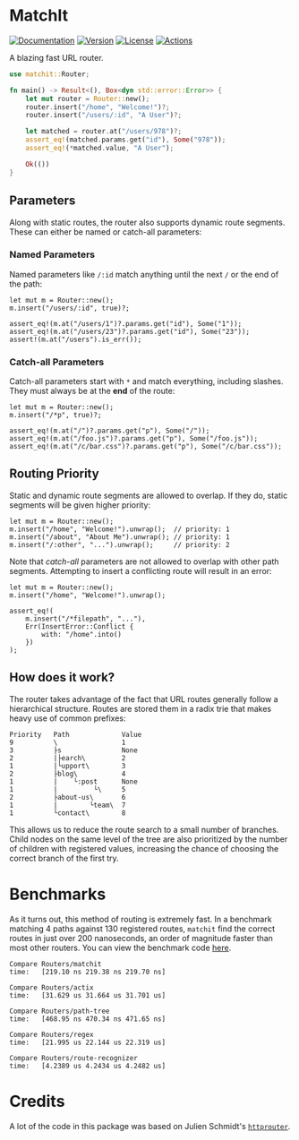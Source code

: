 # MatchIt

[![Documentation](https://img.shields.io/badge/docs-0.4.6-4d76ae?style=for-the-badge)](https://docs.rs/matchit)
[![Version](https://img.shields.io/crates/v/matchit?style=for-the-badge)](https://crates.io/crates/matchit)
[![License](https://img.shields.io/crates/l/matchit?style=for-the-badge)](https://crates.io/crates/matchit)
[![Actions](https://img.shields.io/github/workflow/status/ibraheemdev/matchit/Rust/master?style=for-the-badge)](https://github.com/ibraheemdev/matchit/actions)

A blazing fast URL router.

```rust
use matchit::Router;

fn main() -> Result<(), Box<dyn std::error::Error>> {
    let mut router = Router::new();
    router.insert("/home", "Welcome!")?;
    router.insert("/users/:id", "A User")?;

    let matched = router.at("/users/978")?;
    assert_eq!(matched.params.get("id"), Some("978"));
    assert_eq!(*matched.value, "A User");

    Ok(())
}
```


## Parameters

Along with static routes, the router also supports dynamic route segments. These can either be named or catch-all parameters:

### Named Parameters

Named parameters like `/:id` match anything until the next `/` or the end of the path:

```rust,ignore
let mut m = Router::new();
m.insert("/users/:id", true)?;

assert_eq!(m.at("/users/1")?.params.get("id"), Some("1"));
assert_eq!(m.at("/users/23")?.params.get("id"), Some("23"));
assert!(m.at("/users").is_err());
```

### Catch-all Parameters

Catch-all parameters start with `*` and match everything, including slashes. They must always be at the **end** of the route:

```rust,ignore
let mut m = Router::new();
m.insert("/*p", true)?;

assert_eq!(m.at("/")?.params.get("p"), Some("/"));
assert_eq!(m.at("/foo.js")?.params.get("p"), Some("/foo.js"));
assert_eq!(m.at("/c/bar.css")?.params.get("p"), Some("/c/bar.css"));
```

## Routing Priority

Static and dynamic route segments are allowed to overlap. If they do, static segments will be given higher priority:
```rust,ignore
let mut m = Router::new();
m.insert("/home", "Welcome!").unwrap();  // priority: 1
m.insert("/about", "About Me").unwrap(); // priority: 1
m.insert("/:other", "...").unwrap();     // priority: 2
```

Note that *catch-all* parameters are not allowed to overlap with other path segments. Attempting to insert a conflicting route will result
in an error:
```rust,ignore
let mut m = Router::new();
m.insert("/home", "Welcome!").unwrap();

assert_eq!(
    m.insert("/*filepath", "..."),
    Err(InsertError::Conflict {
        with: "/home".into()
    })
);
```

## How does it work?

The router takes advantage of the fact that URL routes generally follow a hierarchical structure. Routes are stored them in a radix trie that makes heavy use of common prefixes:

```text
Priority   Path             Value
9          \                1
3          ├s               None
2          |├earch\         2
1          |└upport\        3
2          ├blog\           4
1          |    └:post      None
1          |         └\     5
2          ├about-us\       6
1          |        └team\  7
1          └contact\        8
```

This allows us to reduce the route search to a small number of branches. Child nodes on the same level of the tree are also prioritized
by the number of children with registered values, increasing the chance of choosing the correct branch of the first try.

# Benchmarks

As it turns out, this method of routing is extremely fast. In a benchmark matching 4 paths against 130 registered routes, `matchit` find the correct routes
in just over 200 nanoseconds, an order of magnitude faster than most other routers. You can view the benchmark code [here](https://github.com/ibraheemdev/matchit/blob/master/benches/bench.rs). 

```text
Compare Routers/matchit 
time:   [219.10 ns 219.38 ns 219.70 ns]

Compare Routers/actix   
time:   [31.629 us 31.664 us 31.701 us]

Compare Routers/path-tree
time:   [468.95 ns 470.34 ns 471.65 ns]

Compare Routers/regex   
time:   [21.995 us 22.144 us 22.319 us]

Compare Routers/route-recognizer
time:   [4.2389 us 4.2434 us 4.2482 us]
```

# Credits

A lot of the code in this package was based on Julien Schmidt's [`httprouter`](https://github.com/julienschmidt/httprouter).
